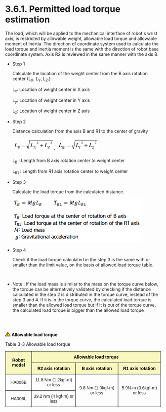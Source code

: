 ﻿# 3.6.1. Permitted load torque estimation

The load, which will be applied to the mechanical interface of robot's wrist axis, is restricted by allowable weight, allowable load torque and allowable moment of inertia. The direction of coordinate system used to calculate the load torque and inertia moment is the same with the direction of robot base coordinate system. Axis R2 is reviewed in the same manner with the axis B.


*	Step 1

    Calculate the location of the weight center from the B axis rotation center (L<sub>X</sub>, L<sub>Y</sub>, L<sub>Z</sub>.)

    L<sub>x</sub>: Location of weight center in X axis

    L<sub>y</sub>: Location of weight center in Y axis

    L<sub>z</sub>: Location of weight center in Z axis



*	Step 2

    Distance calculation from the axis B and R1 to the center of gravity

    ![](../../_assets/3.6.1_수식1.png)

    L<sub>B</sub> : Length from B axis rotation center to weight center

    L<sub>R1</sub> : Length from R1 axis rotation center to weight center



*	Step 3

    Calculate the load torque from the calculated distance.

    ![](../../_assets/3.6.1_수식2.png)


*	Step 4

    Check if the load torque calculated in the step 3 is the same with or smaller than the limit value, on the basis of allowed load torque table.

 
* Note : If the load mass is similar to the mass on the torque curve below, the torque can be alternatively validated by checking if the distance calculated in the step 2 is distributed in the torque curve, instead of the step 3 and 4. If it is in the torque curve, the calculated load torque is smaller than the allowed load torque but if it is out of the torque curve, the calculated load torque is bigger than the allowed load torque


<br></br>

![](../../_assets/작은주의표시.png) <b>Allowable load torque</b>

Table 3-3 Allowable load torque
<style type="text/css">
.tg  {border-collapse:collapse;border-spacing:0;}
.tg td{border-color:black;border-style:solid;border-width:1px;font-family:Arial, sans-serif;font-size:14px;
  overflow:hidden;padding:10px 5px;word-break:normal;}
.tg th{border-color:black;border-style:solid;border-width:1px;font-family:Arial, sans-serif;font-size:14px;
  font-weight:normal;overflow:hidden;padding:10px 5px;word-break:normal;}
.tg .tg-zegx{background-color:#f8f8be;color:#000000; font-weight:bold;text-align:center;vertical-align:middle}
.tg .tg-nrix{text-align:center;vertical-align:middle}
</style>
<table class="tg">
<thead>
  <tr>
    <th class="tg-zegx" rowspan="2">Robot model</th>
    <th class="tg-zegx" colspan="3">Allowable load torque</th>
  </tr>
  <tr>
    <th class="tg-zegx">R2 axis rotation</th>
    <th class="tg-zegx">B axis rotation</th>
    <th class="tg-zegx">R1 axis rotation</th>
  </tr>
</thead>
<tbody>
  <tr>
    <td class="tg-nrix">HA006B</td>
    <td class="tg-nrix">11.8 Nm (1.2kgf·m) or less</td>
    <td class="tg-nrix" rowspan="2">9.8 Nm (1.0kgf·m) or less</td>
    <td class="tg-nrix" rowspan="2">5.9N·m (0.6kgf·m) or less</td>
  </tr>
  <tr>
    <td class="tg-nrix">HA006L</td>
    <td class="tg-nrix">39.2 Nm (4 kgf·m) or less</td>
  </tr>
</tbody>
</table>
